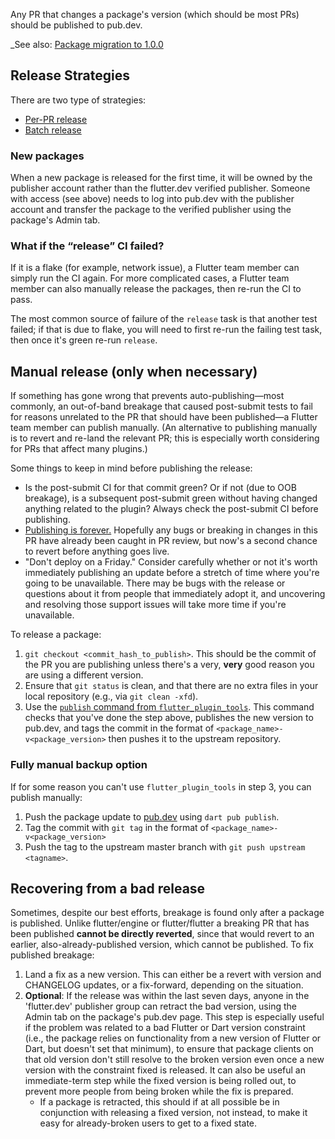 Any PR that changes a package's version (which should be most PRs) should be published
to pub.dev.

_See also: [Package migration to 1.0.0](../Package-migration-to-1.0.0.md)

## Release Strategies

There are two type of strategies:

- [Per-PR release](https://github.com/flutter/flutter/blob/master/docs/ecosystem/release/Per-PR-release.md)
- [Batch release](https://github.com/flutter/flutter/blob/master/docs/ecosystem/release/Batch-release.md)

### New packages

When a new package is released for the first time, it will be owned by the publisher account rather than the flutter.dev verified publisher. Someone with access (see above) needs to log into pub.dev with the publisher account and transfer the package to the verified publisher using the package's Admin tab.

### What if the “release” CI failed?

If it is a flake (for example, network issue), a Flutter team member can simply run the CI again. For more complicated cases, a Flutter team member can also manually release the packages, then re-run the CI to pass.

The most common source of failure of the `release` task is that another test failed; if that is due to flake, you will need to first re-run the failing test task, then once it's green re-run `release`.

## Manual release (only when necessary)

If something has gone wrong that prevents auto-publishing—most commonly, an out-of-band breakage that caused post-submit tests to fail for reasons unrelated to the PR that should have been published—a Flutter team member can publish manually. (An alternative to publishing manually is to revert and re-land the relevant PR; this is especially worth considering for PRs that affect many plugins.)

Some things to keep in mind before publishing the release:

- Is the post-submit CI for that commit green? Or if not (due to OOB breakage), is a subsequent post-submit green without having changed anything related to the plugin? Always check the post-submit CI before publishing.
- [Publishing is
  forever.](https://dart.dev/tools/pub/publishing#publishing-is-forever)
  Hopefully any bugs or breaking in changes in this PR have already been caught
  in PR review, but now's a second chance to revert before anything goes live.
- "Don't deploy on a Friday." Consider carefully whether or not it's worth
  immediately publishing an update before a stretch of time where you're going
  to be unavailable. There may be bugs with the release or questions about it
  from people that immediately adopt it, and uncovering and resolving those
  support issues will take more time if you're unavailable.

To release a package:
1. `git checkout <commit_hash_to_publish>`. This should be the commit of the
  PR you are publishing unless there's a very, **very** good reason you are using
  a different version.
1. Ensure that `git status` is clean, and that there are no extra files in
  your local repository (e.g., via `git clean -xfd`).
1. Use the [`publish` command from
  `flutter_plugin_tools`](https://github.com/flutter/packages/blob/main/script/tool/README.md).
  This command checks that you've done the step above, publishes the new version to pub.dev,
  and tags the commit in the format of `<package_name>-v<package_version>` then pushes
  it to the upstream repository.

### Fully manual backup option

If for some reason you can't use `flutter_plugin_tools` in step 3, you can publish manually:
  1. Push the package update to [pub.dev](https://pub.dev) using `dart pub publish`.
  2. Tag the commit with `git tag` in the format of `<package_name>-v<package_version>`
  3. Push the tag to the upstream master branch with `git push upstream <tagname>`.

## Recovering from a bad release

Sometimes, despite our best efforts, breakage is found only after a package is published. Unlike flutter/engine or flutter/flutter a breaking PR that has been published **cannot be directly reverted**, since that would revert to an earlier, also-already-published version, which cannot be published. To fix published breakage:
1. Land a fix as a new version. This can either be a revert with version and CHANGELOG updates, or a fix-forward, depending on the situation.
2. **Optional**: If the release was within the last seven days, anyone in the 'flutter.dev' publisher group can retract the bad version, using the Admin tab on the package's pub.dev page. This step is especially useful if the problem was related to a bad Flutter or Dart version constraint (i.e., the package relies on functionality from a new version of Flutter or Dart, but doesn't set that minimum), to ensure that package clients on that old version don't still resolve to the broken version even once a new version with the constraint fixed is released. It can also be useful an immediate-term step while the fixed version is being rolled out, to prevent more people from being broken while the fix is prepared.
    * If a package is retracted, this should if at all possible be in conjunction with releasing a fixed version, not instead, to make it easy for already-broken users to get to a fixed state.